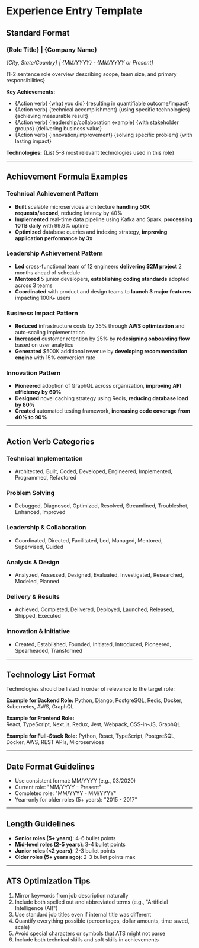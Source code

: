 # Experience Entry Template

## Standard Format

### {Role Title} | {Company Name}
*{City, State/Country} | {MM/YYYY} - {MM/YYYY or Present}*

{1-2 sentence role overview describing scope, team size, and primary responsibilities}

**Key Achievements:**
- {Action verb} {what you did} {resulting in quantifiable outcome/impact}
- {Action verb} {technical accomplishment} {using specific technologies} {achieving measurable result}
- {Action verb} {leadership/collaboration example} {with stakeholder groups} {delivering business value}
- {Action verb} {innovation/improvement} {solving specific problem} {with lasting impact}

**Technologies:** {List 5-8 most relevant technologies used in this role}

---

## Achievement Formula Examples

### Technical Achievement Pattern
- **Built** scalable microservices architecture **handling 50K requests/second**, reducing latency by 40%
- **Implemented** real-time data pipeline using Kafka and Spark, **processing 10TB daily** with 99.9% uptime
- **Optimized** database queries and indexing strategy, **improving application performance by 3x**

### Leadership Achievement Pattern  
- **Led** cross-functional team of 12 engineers **delivering $2M project** 2 months ahead of schedule
- **Mentored** 5 junior developers, **establishing coding standards** adopted across 3 teams
- **Coordinated** with product and design teams to **launch 3 major features** impacting 100K+ users

### Business Impact Pattern
- **Reduced** infrastructure costs by 35% through **AWS optimization** and auto-scaling implementation
- **Increased** customer retention by 25% by **redesigning onboarding flow** based on user analytics
- **Generated** $500K additional revenue by **developing recommendation engine** with 15% conversion rate

### Innovation Pattern
- **Pioneered** adoption of GraphQL across organization, **improving API efficiency by 60%**
- **Designed** novel caching strategy using Redis, **reducing database load by 80%**
- **Created** automated testing framework, **increasing code coverage from 40% to 90%**

---

## Action Verb Categories

### Technical Implementation
- Architected, Built, Coded, Developed, Engineered, Implemented, Programmed, Refactored

### Problem Solving
- Debugged, Diagnosed, Optimized, Resolved, Streamlined, Troubleshot, Enhanced, Improved

### Leadership & Collaboration
- Coordinated, Directed, Facilitated, Led, Managed, Mentored, Supervised, Guided

### Analysis & Design
- Analyzed, Assessed, Designed, Evaluated, Investigated, Researched, Modeled, Planned

### Delivery & Results
- Achieved, Completed, Delivered, Deployed, Launched, Released, Shipped, Executed

### Innovation & Initiative
- Created, Established, Founded, Initiated, Introduced, Pioneered, Spearheaded, Transformed

---

## Technology List Format

Technologies should be listed in order of relevance to the target role:

**Example for Backend Role:**
Python, Django, PostgreSQL, Redis, Docker, Kubernetes, AWS, GraphQL

**Example for Frontend Role:**  
React, TypeScript, Next.js, Redux, Jest, Webpack, CSS-in-JS, GraphQL

**Example for Full-Stack Role:**
Python, React, TypeScript, PostgreSQL, Docker, AWS, REST APIs, Microservices

---

## Date Format Guidelines

- Use consistent format: MM/YYYY (e.g., 03/2020)
- Current role: "MM/YYYY - Present" 
- Completed role: "MM/YYYY - MM/YYYY"
- Year-only for older roles (5+ years): "2015 - 2017"

---

## Length Guidelines

- **Senior roles (5+ years)**: 4-6 bullet points
- **Mid-level roles (2-5 years)**: 3-4 bullet points  
- **Junior roles (<2 years)**: 2-3 bullet points
- **Older roles (5+ years ago)**: 2-3 bullet points max

---

## ATS Optimization Tips

1. Mirror keywords from job description naturally
2. Include both spelled out and abbreviated terms (e.g., "Artificial Intelligence (AI)")
3. Use standard job titles even if internal title was different
4. Quantify everything possible (percentages, dollar amounts, time saved, scale)
5. Avoid special characters or symbols that ATS might not parse
6. Include both technical skills and soft skills in achievements